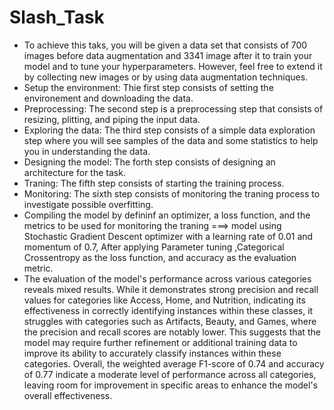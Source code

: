 # Slash_Task
* To achieve this taks, you will be given a data set that consists of 700  images before data augmentation and 3341 image after it to train your model and to tune your hyperparameters. However, feel free to extend it by collecting new images or by using data augmentation techniques.
* Setup the environment: Thie first step consists of setting the environement and downloading the data.
* Preprocessing: The second step is a preprocessing step that consists of resizing, plitting, and piping the input data.
* Exploring the data: The third step consists of a simple data exploration step where you will see samples of the data and some statistics to help you in understanding the data.
* Designing the model: The forth step consists of designing an architecture for the task.
* Traning: The fifth step consists of starting the training process.
* Monitoring: The sixth step consists of monitoring the traning process to investigate possible overfitting.
* Compiling the model by defininf an optimizer, a loss function, and the metrics to be used for monitoring the traning ===> model using Stochastic Gradient Descent optimizer with a learning rate of 0.01 and momentum of 0.7, After applying Parameter tuning ,Categorical Crossentropy as the loss function, and accuracy as the evaluation metric.
* The evaluation of the model's performance across various categories reveals mixed results. While it demonstrates strong precision and recall values for categories like Access, Home, and Nutrition, indicating its effectiveness in correctly identifying instances within these classes, it struggles with categories such as Artifacts, Beauty, and Games, where the precision and recall scores are notably lower. This suggests that the model may require further refinement or additional training data to improve its ability to accurately classify instances within these categories. Overall, the weighted average F1-score of 0.74 and accuracy of 0.77 indicate a moderate level of performance across all categories, leaving room for improvement in specific areas to enhance the model's overall effectiveness.
